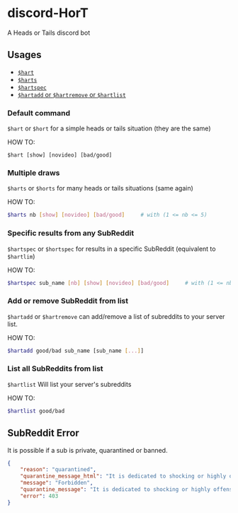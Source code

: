 # discord-HorT
A Heads or Tails discord bot

## Usages
- [``$hart``](https://github.com/erwanvivien/discord-HorT#default-command)
- [``$harts``](https://github.com/erwanvivien/discord-HorT#Multiple-draws)
- [``$hartspec``](https://github.com/erwanvivien/discord-HorT#Specific-results-from-any-SubReddit)
- [``$hartadd`` or ``$hartremove`` or ``$hartlist``](https://github.com/erwanvivien/discord-HorT#Add-or-remove-from-list-of-SubReddits)

### Default command
``$hart`` or ``$hort`` for a simple heads or tails situation (they are the same)

HOW TO:
```
$hart [show] [novideo] [bad/good]
```

### Multiple draws
``$harts`` or ``$horts`` for many heads or tails situations (same again)

HOW TO:
```bash
$harts nb [show] [novideo] [bad/good]     # with (1 <= nb <= 5)
```

### Specific results from any SubReddit
``$hartspec`` or ``$hortspec`` for results in a specific SubReddit (equivalent to ``$hartlim``)

HOW TO:
```bash
$hartspec sub_name [nb] [show] [novideo] [bad/good]     # with (1 <= nb <= 5)
```

### Add or remove SubReddit from list
``$hartadd`` or ``$hartremove`` can add/remove a list of subreddits to your server list.

HOW TO:
```bash
$hartadd good/bad sub_name [sub_name [...]]
```

### List all SubReddits from list
``$hartlist`` Will list your server's subreddits

HOW TO:
```bash
$hartlist good/bad
```

## SubReddit Error
It is possible if a sub is private, quarantined or banned.
```json
{
    "reason": "quarantined", 
    "quarantine_message_html": "It is dedicated to shocking or highly offensive content", 
    "message": "Forbidden", 
    "quarantine_message": "It is dedicated to shocking or highly offensive content.", 
    "error": 403
}
```
